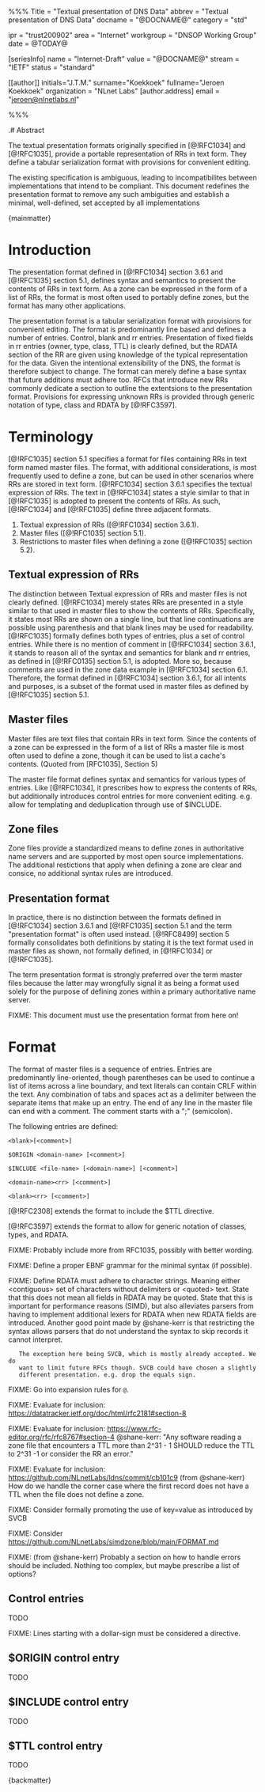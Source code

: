 %%%
Title = "Textual presentation of DNS Data"
abbrev = "Textual presentation of DNS Data"
docname = "@DOCNAME@"
category = "std"

ipr = "trust200902"
area = "Internet"
workgroup = "DNSOP Working Group"
date = @TODAY@

[seriesInfo]
name = "Internet-Draft"
value = "@DOCNAME@"
stream = "IETF"
status = "standard"

[[author]]
initials="J.T.M."
surname="Koekkoek"
fullname="Jeroen Koekkoek"
organization = "NLnet Labs"
  [author.address]
  email = "jeroen@nlnetlabs.nl"

%%%

.# Abstract

The textual presentation formats originally specified in [@!RFC1034] and
[@!RFC1035], provide a portable representation of RRs in text form. They
define a tabular serialization format with provisions for convenient editing.

The existing specification is ambiguous, leading to incompatibilites between
implementations that intend to be compliant. This document redefines the
presentation format to remove any such ambiguities and establish a minimal,
well-defined, set accepted by all implementations

{mainmatter}


# Introduction

The presentation format defined in [@!RFC1034] section 3.6.1 and [@!RFC1035]
section 5.1, defines syntax and semantics to present the contents of RRs in
text form. As a zone can be expressed in the form of a list of RRs, the
format is most often used to portably define zones, but the format has many
other applications.

The presentation format is a tabular serialization format with provisions for
convenient editing. The format is predominantly line based and defines a
number of entries. Control, blank and rr entries. Presentation of fixed fields
in rr entries (owner, type, class, TTL) is clearly defined, but the RDATA
section of the RR are given using knowledge of the typical representation for
the data. Given the intentional extensibility of the DNS, the format is
therefore subject to change. The format can merely define a base syntax that
future additions must adhere too. RFCs that introduce new RRs commonly
dedicate a section to outline the extentsions to the presentation format.
Provisions for expressing unknown RRs is provided through generic notation
of type, class and RDATA by [@!RFC3597].


# Terminology

[@!RFC1035] section 5.1 specifies a format for files containing RRs in text
form named master files. The format, with additional considerations, is most
frequently used to define a zone, but can be used in other scenarios where RRs
are stored in text form. [@!RFC1034] section 3.6.1 specifies the textual
expression of RRs. The text in [@!RFC1034] states a style similar to that in
[@!RFC1035] is adopted to present the contents of RRs. As such, [@!RFC1034]
and [@!RFC1035] define three adjacent formats.

1. Textual expression of RRs ([@!RFC1034] section 3.6.1).
2. Master files ([@!RFC1035] section 5.1).
3. Restrictions to master files when defining a zone ([@!RFC1035] section 5.2).


## Textual expression of RRs

The distinction between Textual expression of RRs and master files is not
clearly defined. [@!RFC1034] merely states RRs are presented in a style
similar to that used in master files to show the contents of RRs.
Specifically, it states most RRs are shown on a single line, but that line
continuations are possible using parenthesis and that blank lines may be used
for readability. [@!RFC1035] formally defines both types of entries, plus a
set of control entries. While there is no mention of comment in [@!RFC1034]
section 3.6.1, it stands to reason all of the syntax and semantics for blank
and rr entries, as defined in [@!RFC0135] section 5.1, is adopted. More so,
because comments are used in the zone data example in [@!RFC1034] section 6.1.
Therefore, the format defined in [@!RFC1034] section 3.6.1, for all intents
and purposes, is a subset of the format used in master files as defined by
[@!RFC1035] section 5.1.


## Master files

Master files are text files that contain RRs in text form. Since the contents
of a zone can be expressed in the form of a list of RRs a master file is most
often used to define a zone, though it can be used to list a cache's contents.
(Quoted from [RFC1035], Section 5)

The master file format defines syntax and semantics for various types of
entries. Like [@!RFC1034], it prescribes how to express the contents of RRs,
but additionally introduces control entries for more convenient editing.
e.g. allow for templating and deduplication through use of $INCLUDE.


## Zone files

Zone files provide a standardized means to define zones in authoritative name
servers and are supported by most open source implementations. The additional
restictions that apply when defining a zone are clear and consice, no
additional syntax rules are introduced.


## Presentation format

In practice, there is no distinction between the formats defined in
[@!RFC1034] section 3.6.1 and [@!RFC1035] section 5.1 and the term
"presentation format" is often used instead. [@!RFC8499] section 5 formally
consolidates both definitions by stating it is the text format used in master
files as shown, not formally defined, in [@!RFC1034] or [@!RFC1035].

The term presentation format is strongly preferred over the term master files
because the latter may wrongfully signal it as being a format used solely for the
purpose of defining zones within a primary authoritative name server.

FIXME: This document must use the presentation format from here on!


# Format

The format of master files is a sequence of entries. Entries are predominantly
line-oriented, though parentheses can be used to continue a list of items
across a line boundary, and text literals can contain CRLF within the text.
Any combination of tabs and spaces act as a delimiter between the separate
items that make up an entry.  The end of any line in the master file can end
with a comment.  The comment starts with a ";" (semicolon).

The following entries are defined:

    <blank>[<comment>]

    $ORIGIN <domain-name> [<comment>]

    $INCLUDE <file-name> [<domain-name>] [<comment>]

    <domain-name><rr> [<comment>]

    <blank><rr> [<comment>]

[@!RFC2308] extends the format to include the $TTL directive.

[@!RFC3597] extends the format to allow for generic notation of classes, types, and RDATA.

FIXME: Probably include more from RFC1035, possibly with better wording.

FIXME: Define a proper EBNF grammar for the minimal syntax (if possible).

FIXME: Define RDATA must adhere to character strings. Meaning either
       \<contiguous\> set of characters without delimiters or \<quoted\> text.
       State that this does not mean all fields in RDATA may be quoted. State
       that this is important for performance reasons (SIMD), but also
       alleviates parsers from having to implement additional lexers for
       RDATA when new RDATA fields are introduced. Another good point made by
       @shane-kerr is that restricting the syntax allows parsers that do not
       understand the syntax to skip records it cannot interpret.

       The exception here being SVCB, which is mostly already accepted. We do
       want to limit future RFCs though. SVCB could have chosen a slightly
       different presentation. e.g. drop the equals sign.


FIXME: Go into expansion rules for `@`.

FIXME: Evaluate for inclusion: https://datatracker.ietf.org/doc/html/rfc2181#section-8

FIXME: Evaluate for inclusion: https://www.rfc-editor.org/rfc/rfc8767#section-4
       @shane-kerr: "Any software reading a zone file that encounters a TTL
                     more than 2^31 - 1 SHOULD reduce the TTL to 2^31 -1 or
                     consider the RR an error."

FIXME: Evaluate for inclusion: https://github.com/NLnetLabs/ldns/commit/cb101c9
       (from @shane-kerr) How do we handle the corner case where the first
       record does not have a TTL when the file does not define a zone.

FIXME: Consider formally promoting the use of key=value as introduced by SVCB

FIXME: Consider https://github.com/NLnetLabs/simdzone/blob/main/FORMAT.md

FIXME: (from @shane-kerr) Probably a section on how to handle errors should be
       included. Nothing too complex, but maybe prescribe a list of options?



## Control entries

TODO

FIXME: Lines starting with a dollar-sign must be considered a directive.


## $ORIGIN control entry

TODO

## $INCLUDE control entry

TODO

## $TTL control entry

TODO

{backmatter}
